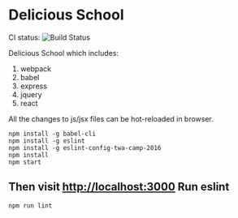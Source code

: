 Delicious School
=================

CI status: ![Build Status](https://travis-ci.org/seafruit/delicious-school-project.svg?branch=the-first-week-mvp)

Delicious School which includes:

1. webpack
2. babel
3. express
4. jquery
5. react

All the changes to js/jsx files can be hot-reloaded in browser.

```
npm install -g babel-cli
npm install -g eslint
npm install -g eslint-config-twa-camp-2016
npm install
npm start

```

Then visit <http://localhost:3000>
Run eslint
----------

```
npm run lint
```




